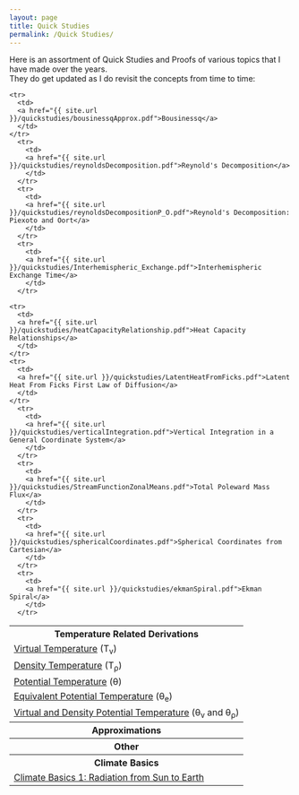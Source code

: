 ```yaml
---
layout: page
title: Quick Studies
permalink: /Quick Studies/
---
```


Here is an assortment of Quick Studies and Proofs of various topics
that I have made over the years.  
They do get updated as I do revisit the concepts from time to time:

<table style="width:100%">
<tr>
  <th>Temperature Related Derivations </th>
</tr>
<tr>
  <td>
    <a href="{{ site.url }}/quickstudies/virtualTemperature.pdf">Virtual Temperature</a>
    (T<sub>v</sub>)
  </td>
</tr>
<tr>
  <td>
  <a href="{{ site.url }}/quickstudies/densityTemperature.pdf">Density Temperature</a>
  (T<sub>&rho;</sub>)
  </td>
</tr>
<tr>
  <td>
  <a href="{{ site.url }}/quickstudies/potentialTemperature.pdf">Potential Temperature</a>
  (&theta;)
  </td>
</tr>
  <tr>
    <td>
    <a href="{{ site.url }}/quickstudies/equivalentPotentialTemperature.pdf">Equivalent Potential Temperature</a>
     (&theta;<sub>e</sub>)
    </td>
  </tr>
  <tr>
    <td>
    <a href="{{ site.url }}/quickstudies/virtualAndDensityPotentialTemperature.pdf">Virtual and Density Potential Temperature</a>
     (&theta;<sub>v</sub> and &theta;<sub>&rho;</sub>)
    </td>
  </tr>

  <tr>
    <th> Approximations </th>

    <tr>
      <td>
      <a href="{{ site.url }}/quickstudies/bousinessqApprox.pdf">Bousinessq</a>
      </td>
    </tr>
      <tr>
        <td>
        <a href="{{ site.url }}/quickstudies/reynoldsDecomposition.pdf">Reynold's Decomposition</a>
        </td>
      </tr>
      <tr>
        <td>
        <a href="{{ site.url }}/quickstudies/reynoldsDecompositionP_O.pdf">Reynold's Decomposition: Piexoto and Oort</a>
        </td>
      </tr>
      <tr>
        <td>
        <a href="{{ site.url }}/quickstudies/Interhemispheric_Exchange.pdf">Interhemispheric Exchange Time</a>
        </td>
      </tr>
  </tr>

  <tr>
    <th> Other </th>

    <tr>
      <td>
      <a href="{{ site.url }}/quickstudies/heatCapacityRelationship.pdf">Heat Capacity Relationships</a>
      </td>
    </tr>
    <tr>
      <td>
      <a href="{{ site.url }}/quickstudies/LatentHeatFromFicks.pdf">Latent Heat From Ficks First Law of Diffusion</a>
      </td>
    </tr>
      <tr>
        <td>
        <a href="{{ site.url }}/quickstudies/verticalIntegration.pdf">Vertical Integration in a General Coordinate System</a>
        </td>
      </tr>
      <tr>
        <td>
        <a href="{{ site.url }}/quickstudies/StreamFunctionZonalMeans.pdf">Total Poleward Mass Flux</a>
        </td>
      </tr>
      <tr>
        <td>
        <a href="{{ site.url }}/quickstudies/sphericalCoordinates.pdf">Spherical Coordinates from Cartesian</a>
        </td>
      </tr>
      <tr>
        <td>
        <a href="{{ site.url }}/quickstudies/ekmanSpiral.pdf">Ekman Spiral</a>
        </td>
      </tr>

  </tr>

  <tr>
    <th> Climate Basics </th>
      <tr>
        <td>
        <a href="{{ site.url }}/quickstudies/topOfAtmosphereRadiation.pdf">Climate Basics 1: Radiation from Sun to Earth</a>
        </td>
      </tr>

  </tr>


</table>
